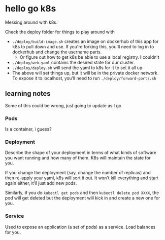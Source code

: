 # hello go k8s

Messing around with k8s.

Check the deploy folder for things to play around with

- `./deploy/build-image.sh` creates an image on dockerhub of this app for k8s to pull down and use. If you're forking this, you'll need to log in to dockerhub and change the username parts.
    - Or figure out how to get k8s be able to use a local registry. I couldn't
- `./deploy/web.yaml` contains the desired state for our cluster.
- `./deploy/deploy.sh` will send the yaml to k8s for it to set it all up
- The above will set things up, but it will be in the private docker network. To expose it to localhost, you'll need to run `./deploy/forward-ports.sh`

## learning notes

Some of this could be wrong, just going to update as I go.

### Pods
Is a container, i guess?

### Deployment
Describe the shape of your deployment in terms of what kinds of software you want running and how many of them. K8s will maintain the state for you. 

If you change the deployment (say, change the number of replicas) and then re-apply your yaml, k8s will sort it out. It won't kill everything and start again either, it'll just add new pods.

Similarly, if you do `kubectl get pods` and then `kubectl delete pod XXXX`, the pod will get deleted but the deployment will kick in and create a new one for you. 

### Service

Used to expose an application (a set of pods) as a service. Load balances for you.